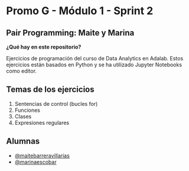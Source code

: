 # Promo G - Módulo 1 - Sprint 2
## Pair Programming: Maite y Marina
**¿Qué hay en este repositorio?**</p>
Ejercicios de programación del curso de Data Analytics en Adalab. Estos ejercicios están basados en Python y se ha utilizado Jupyter Notebooks como editor.

## Temas de los ejercicios

1. Sentencias de control (bucles for)
2. Funciones
3. Clases
4. Expresiones regulares

## Alumnas

- [@maitebarreravillarias](https://www.github.com/maitebarreravillarias)
- [@marinaescobar](https://www.github.com/marinaescobar)

